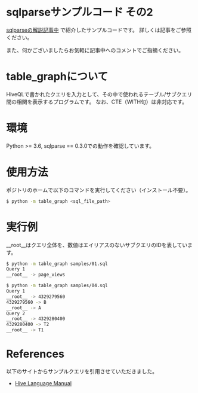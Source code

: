 # sqlparseサンプルコード その2

[sqlparseの解説記事中](https://blog.hoxo-m.com/entry/sqlparse_parse) で紹介したサンプルコードです。
詳しくは記事をご参照ください。

また、何かございましたらお気軽に記事中へのコメントでご指摘ください。

# table_graphについて
HiveQLで書かれたクエリを入力として、その中で使われるテーブル/サブクエリ間の相関を表示するプログラムです。
なお、CTE（WITH句）は非対応です。

# 環境
Python >= 3.6, sqlparse == 0.3.0での動作を確認しています。

# 使用方法
ポジトリのホームで以下のコマンドを実行してください（インストール不要）。

```bash
$ python -m table_graph <sql_file_path>
```

# 実行例
__root__はクエリ全体を、数値はエイリアスのないサブクエリのIDを表しています。

```bash
$ python -m table_graph samples/01.sql 
Query 1
__root__ -> page_views

$ python -m table_graph samples/04.sql 
Query 1
__root__ -> 4329279560
4329279560 -> B
__root__ -> A
Query 2
__root__ -> 4329280400
4329280400 -> T2
__root__ -> T1
```

# References 
以下のサイトからサンプルクエリを引用させていただきました。
- [Hive Language Manual](https://cwiki.apache.org/confluence/display/Hive/LanguageManual)
